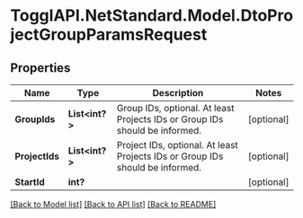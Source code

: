 # TogglAPI.NetStandard.Model.DtoProjectGroupParamsRequest
## Properties

Name | Type | Description | Notes
------------ | ------------- | ------------- | -------------
**GroupIds** | **List&lt;int?&gt;** | Group IDs, optional. At least Projects IDs or Group IDs should be informed. | [optional] 
**ProjectIds** | **List&lt;int?&gt;** | Project IDs, optional. At least Projects IDs or Group IDs should be informed. | [optional] 
**StartId** | **int?** |  | [optional] 

[[Back to Model list]](../README.md#documentation-for-models) [[Back to API list]](../README.md#documentation-for-api-endpoints) [[Back to README]](../README.md)


